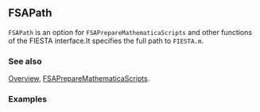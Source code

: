 ## FSAPath

`FSAPath` is an option for `FSAPrepareMathematicaScripts` and other functions of the FIESTA interface.It specifies the full path to `FIESTA.m`.

### See also

[Overview](Extra/FeynHelpers.md), [FSAPrepareMathematicaScripts](FSAPrepareMathematicaScripts.md).

### Examples